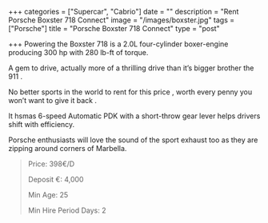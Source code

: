 +++
categories = ["Supercar", "Cabrio"]
date = ""
description = "Rent Porsche Boxster 718 Connect"
image = "/images/boxster.jpg"
tags = ["Porsche"]
title = "Porsche Boxster 718 Connect"
type = "post"

+++
Powering the Boxster 718 is a 2.0L four-cylinder boxer-engine producing 300 hp with 280 lb-ft of torque.

A gem to drive, actually more of a thrilling drive than it’s bigger brother the 911 .

No better sports in the world to rent for this price , worth every penny you won’t want to give it back .

It hsmas 6-speed Automatic PDK with a short-throw gear lever helps drivers shift with efficiency.

Porsche enthusiasts will love the sound of the sport exhaust too as they are zipping around corners of Marbella.

> Price: 398€/D
>
> Deposit €: 4,000
>
> Min Age: 25
>
> Min Hire Period Days: 2